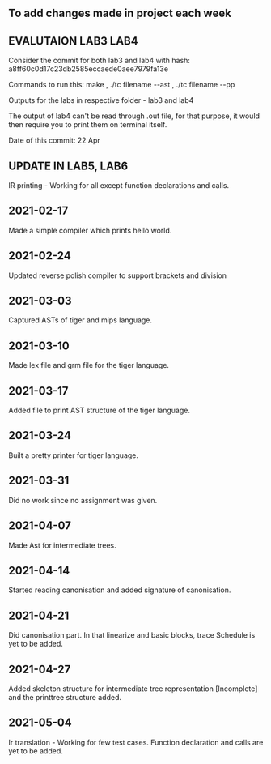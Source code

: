 ## To add changes made in project each week

## EVALUTAION LAB3 LAB4

Consider the commit for both lab3 and lab4 with hash: a8ff60c0d17c23db2585eccaede0aee7979fa13e

Commands to run this: make , ./tc filename --ast , ./tc filename --pp

Outputs for the labs in respective folder - lab3 and lab4

The output of lab4 can't be read through .out file, for that purpose, it would then require you to print them on terminal itself.

Date of this commit: 22 Apr 

## UPDATE IN LAB5, LAB6

IR printing - Working for all except function declarations and calls.

## 2021-02-17

Made a simple compiler which prints hello world. 

## 2021-02-24

Updated reverse polish compiler to support brackets and division

## 2021-03-03

Captured ASTs of tiger and mips language. 

## 2021-03-10

Made lex file and grm file for the tiger language.

## 2021-03-17

Added file to print AST structure of the tiger language.

## 2021-03-24

Built a pretty printer for tiger language. 

## 2021-03-31

Did no work since no assignment was given.

## 2021-04-07

Made Ast for intermediate trees.

## 2021-04-14

Started reading canonisation and added signature of canonisation.

## 2021-04-21

Did canonisation part. In that linearize and basic blocks, trace Schedule is yet to be added.

## 2021-04-27 

Added skeleton structure for intermediate tree representation \[Incomplete\] and the printtree structure added. 

## 2021-05-04

Ir translation - Working for few test cases. Function declaration and calls are yet to be added. 